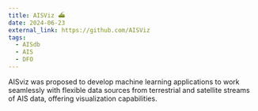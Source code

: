 ```yaml
---
title: AISViz ⛴️
date: 2024-06-23
external_link: https://github.com/AISViz
tags:
  - AISdb
  - AIS
  - DFO
---
```


AISviz was proposed to develop machine learning applications to work seamlessly with flexible data sources from terrestrial and satellite streams of AIS data, offering visualization capabilities.

<!--more-->
